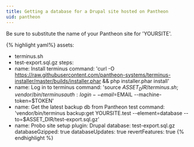 ```yaml
---
title: Getting a database for a Drupal site hosted on Pantheon
uid: pantheon
---
```


Be sure to substitute the name of your Pantheon site for 'YOURSITE'.

{% highlight yaml%}
 assets:
   - terminus.sh
   - test-export.sql.gz
 steps:
   - name: Install terminus
     command: 'curl -O https://raw.githubusercontent.com/pantheon-systems/terminus-installer/master/builds/installer.phar && php installer.phar install'
   - name: Log in to terminus
     command: 'source $ASSET_DIR/terminus.sh ; vendor/bin/terminus auth:login --email=$EMAIL --machine-token=$TOKEN'
   - name: Get the latest backup db from Pantheon test
    command: 'vendor/bin/terminus backup:get YOURSITE.test --element=database --to=$ASSET_DIR/test-export.sql.gz'
   - name: Probo site setup
     plugin: Drupal
     database: test-export.sql.gz
     databaseGzipped: true
     databaseUpdates: true
     revertFeatures: true
{% endhighlight %}
